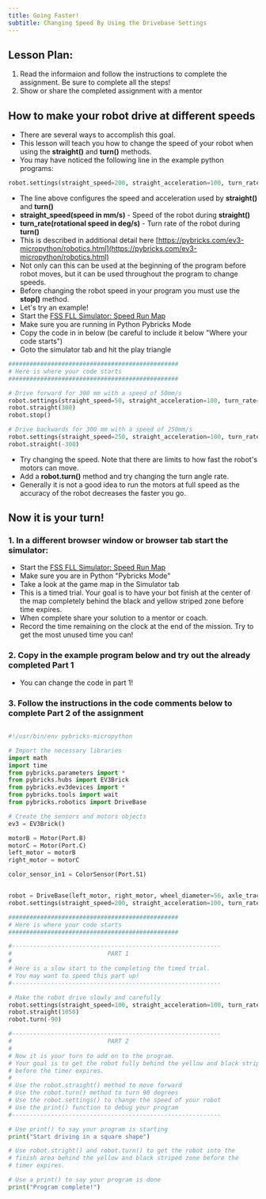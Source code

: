 ```yaml
---
title: Going Faster!
subtitle: Changing Speed By Using the Drivebase Settings
---
```


## Lesson Plan:
1. Read the informaion and follow the instructions to complete the assignment.  Be sure to complete all the steps!
2. Show or share the completed assignment with a mentor


## How to make your robot drive at different speeds
 * There are several ways to accomplish this goal.  
 * This lesson will teach you how to change the speed of your robot when using the **straight()** and **turn()** methods.
 * You may have noticed the following line in the example python programs:
```python
robot.settings(straight_speed=200, straight_acceleration=100, turn_rate=100, turn_acceleration=100)
```
 * The line above configures the speed and acceleration used by **straight()** and **turn()**
 * **straight_speed(speed in mm/s)** - Speed of the robot during **straight()**
 * **turn_rate(rotational speed in deg/s)** - Turn rate of the robot during **turn()**
 * This is described in additional detail here [https://pybricks.com/ev3-micropython/robotics.html](https://pybricks.com/ev3-micropython/robotics.html)
 * Not only can this can be used at the beginning of the program before robot moves, but it can be used throughout the program to change speeds.
 * Before changing the robot speed in your program you must use the **stop()** method.
 * Let's try an example!
 * Start the [FSS FLL Simulator: Speed Run Map](https://fssfll.github.io/gears/public/index.html?worldJSON=https%3A%2F%2Ffssfll.github.io%2Ffssfll%2Flessons%2Fdrivebase_settings%2Fspeed_run.json)
 * Make sure you are running in Python Pybricks Mode
 * Copy the code in in below (be careful to include it below "Where your code starts")
 * Goto the simulator tab and hit the play triangle


```python
################################################
# Here is where your code starts
################################################

# Drive forward for 300 mm with a speed of 50mm/s
robot.settings(straight_speed=50, straight_acceleration=100, turn_rate=100, turn_acceleration=100)
robot.straight(300)
robot.stop()

# Drive backwards for 300 mm with a speed of 250mm/s
robot.settings(straight_speed=250, straight_acceleration=100, turn_rate=100, turn_acceleration=100)
robot.straight(-300)
```
 * Try changing the speed.  Note that there are limits to how fast the robot's motors can move.
 * Add a **robot.turn()** method and try changing the turn angle rate.  
 * Generally it is not a good idea to run the motors at full speed as the accuracy of the robot decreases the faster you go.

## Now it is your turn!


### 1. In a different browser window or browser tab start the simulator: 

 * Start the [FSS FLL Simulator: Speed Run Map](https://fssfll.github.io/gears/public/index.html?worldJSON=https%3A%2F%2Ffssfll.github.io%2Ffssfll%2Flessons%2Fdrivebase_settings%2Fspeed_run.json)
 * Make sure you are in Python "Pybricks Mode"
 * Take a look at the game map in the Simulator tab
 * This is a timed trial.  Your goal is to have your bot finish at the center of the map completely behind the black and yellow striped zone before time expires.
 * When complete share your solution to a mentor or coach.
 * Record the time remaining on the clock at the end of the mission.  Try to get the most unused time you can!    

### 2. Copy in the example program below and try out the already completed Part 1
 * You can change the code in part 1!

### 3. Follow the instructions in the code comments below to complete Part 2 of the assignment


```python

#!/usr/bin/env pybricks-micropython

# Import the necessary libraries
import math
import time
from pybricks.parameters import *
from pybricks.hubs import EV3Brick
from pybricks.ev3devices import *
from pybricks.tools import wait
from pybricks.robotics import DriveBase

# Create the sensors and motors objects
ev3 = EV3Brick()

motorB = Motor(Port.B)
motorC = Motor(Port.C)
left_motor = motorB
right_motor = motorC

color_sensor_in1 = ColorSensor(Port.S1)


robot = DriveBase(left_motor, right_motor, wheel_diameter=56, axle_track=89)
robot.settings(straight_speed=200, straight_acceleration=100, turn_rate=100, turn_acceleration=100)

################################################
# Here is where your code starts
################################################

#-----------------------------------------------------------
#                           PART 1
#
# Here is a slow start to the completing the timed trial.
# You may want to speed this part up!
#-----------------------------------------------------------

# Make the robot drive slowly and carefully
robot.settings(straight_speed=100, straight_acceleration=100, turn_rate=100, turn_acceleration=100)
robot.straight(1050)
robot.turn(-90)

#-----------------------------------------------------------
#                           PART 2
#
# Now it is your turn to add on to the program.
# Your goal is to get the robot fully behind the yellow and black striped zone
# before the timer expires.
#
# Use the robot.straight() method to move forward
# Use the robot.turn() method to turn 90 degrees
# Use the robot.settings() to change the speed of your robot
# Use the print() function to debug your program
#-----------------------------------------------------------

# Use print() to say your program is starting
print("Start driving in a square shape")

# Use robot.stright() and robot.turn() to get the robot into the
# finish area behind the yellow and black striped zone before the
# timer expires.

# Use a print() to say your program is done
print("Program complete!")

```
